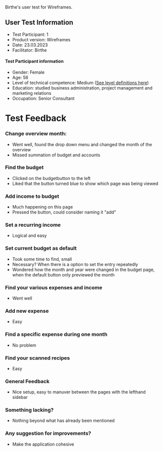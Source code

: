Birthe's user test for Wireframes.

## User Test Information

- Test Participant: 1
- Product version: Wireframes
- Date: 23.03.2023
- Facilitator: Birthe

#### Test Participant information
- Gender: Female
- Age: 56
- Level of technical competence: Medium ([See level definitions here](https://gitlab.stud.idi.ntnu.no/team_01-idatt1002/project-assignment-idatt1002-y2023_spring-t01/-/wikis/Level-of-Technical-Competence-Definitions))
- Education: studied business administration, project management and marketing relations
- Occupation: Senior Consultant


# Test Feedback

### Change overview month:
* Went well, found the drop down menu and changed the month of the overview
* Missed summation of budget and accounts

### Find the budget
* Clicked on the budgetbutton to the left
* Liked that the button turned blue to show which page was being viewed 

### Add income to budget
* Much happening on this page
* Pressed the button, could consider naming it "add"

### Set a recurring income
* Logical and easy

### Set current budget as default
* Took some time to find, small
* Necessary? When there is a option to set the entry repeatedly
* Wondered how the month and year were changed in the budget page, when the default button only previewed the month

### Find your various expenses and income
* Went well

### Add new expense
* Easy

### Find a specific expense during one month
* No problem

###  Find your scanned recipes
- Easy

### General Feedback
- Nice setup, easy to manuver between the pages with the lefthand sidebar

### Something lacking?
* Nothing beyond what has already been mentioned

### Any suggestion for improvements?
* Make the application cohesive
